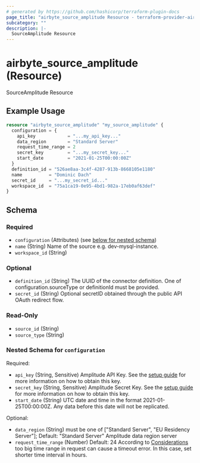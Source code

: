 ```yaml
---
# generated by https://github.com/hashicorp/terraform-plugin-docs
page_title: "airbyte_source_amplitude Resource - terraform-provider-airbyte"
subcategory: ""
description: |-
  SourceAmplitude Resource
---
```


# airbyte_source_amplitude (Resource)

SourceAmplitude Resource

## Example Usage

```terraform
resource "airbyte_source_amplitude" "my_source_amplitude" {
  configuration = {
    api_key            = "...my_api_key..."
    data_region        = "Standard Server"
    request_time_range = 2
    secret_key         = "...my_secret_key..."
    start_date         = "2021-01-25T00:00:00Z"
  }
  definition_id = "526ae8aa-3c4f-4287-913b-8668105e1180"
  name          = "Dominic Dach"
  secret_id     = "...my_secret_id..."
  workspace_id  = "75a1ca19-0e95-4bd1-982a-17eb0af63def"
}
```

<!-- schema generated by tfplugindocs -->
## Schema

### Required

- `configuration` (Attributes) (see [below for nested schema](#nestedatt--configuration))
- `name` (String) Name of the source e.g. dev-mysql-instance.
- `workspace_id` (String)

### Optional

- `definition_id` (String) The UUID of the connector definition. One of configuration.sourceType or definitionId must be provided.
- `secret_id` (String) Optional secretID obtained through the public API OAuth redirect flow.

### Read-Only

- `source_id` (String)
- `source_type` (String)

<a id="nestedatt--configuration"></a>
### Nested Schema for `configuration`

Required:

- `api_key` (String, Sensitive) Amplitude API Key. See the <a href="https://docs.airbyte.com/integrations/sources/amplitude#setup-guide">setup guide</a> for more information on how to obtain this key.
- `secret_key` (String, Sensitive) Amplitude Secret Key. See the <a href="https://docs.airbyte.com/integrations/sources/amplitude#setup-guide">setup guide</a> for more information on how to obtain this key.
- `start_date` (String) UTC date and time in the format 2021-01-25T00:00:00Z. Any data before this date will not be replicated.

Optional:

- `data_region` (String) must be one of ["Standard Server", "EU Residency Server"]; Default: "Standard Server"
Amplitude data region server
- `request_time_range` (Number) Default: 24
According to <a href="https://www.docs.developers.amplitude.com/analytics/apis/export-api/#considerations">Considerations</a> too big time range in request can cause a timeout error. In this case, set shorter time interval in hours.


